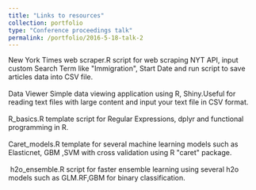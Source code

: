 ```yaml
---
title: "Links to resources"
collection: portfolio
type: "Conference proceedings talk"
permalink: /portfolio/2016-5-18-talk-2
---
```

New York Times web scraper.R script for web scraping  NYT API, input custom Search Term like "Immigration", Start Date and run script to save articles data into CSV file.                                                        
<br/>
Data Viewer Simple data viewing application using R, Shiny.Useful for reading text files with large content and input your text file in CSV format.                                                                                                                                                                                                                  
<br/>
R_basics.R template script for Regular Expressions, dplyr and functional programming in R.             
<br/>
Caret_models.R template for several machine learning models such as Elasticnet, GBM ,SVM with cross validation using R "caret" package.  
<br/>​
h2o_ensemble.R  script for faster ensemble learning using several h2o models such as GLM.RF,GBM for binary classification. 

​



​

​

